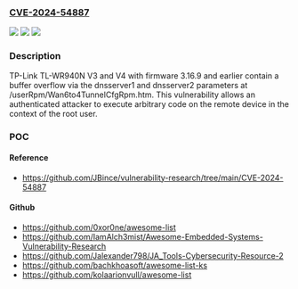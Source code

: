 ### [CVE-2024-54887](https://cve.mitre.org/cgi-bin/cvename.cgi?name=CVE-2024-54887)
![](https://img.shields.io/static/v1?label=Product&message=n%2Fa&color=blue)
![](https://img.shields.io/static/v1?label=Version&message=n%2Fa%20&color=brightgreen)
![](https://img.shields.io/static/v1?label=Vulnerability&message=n%2Fa&color=brightgreen)

### Description

TP-Link TL-WR940N V3 and V4 with firmware 3.16.9 and earlier contain a buffer overflow via the dnsserver1 and dnsserver2 parameters at /userRpm/Wan6to4TunnelCfgRpm.htm. This vulnerability allows an authenticated attacker to execute arbitrary code on the remote device in the context of the root user.

### POC

#### Reference
- https://github.com/JBince/vulnerability-research/tree/main/CVE-2024-54887

#### Github
- https://github.com/0xor0ne/awesome-list
- https://github.com/IamAlch3mist/Awesome-Embedded-Systems-Vulnerability-Research
- https://github.com/Jalexander798/JA_Tools-Cybersecurity-Resource-2
- https://github.com/bachkhoasoft/awesome-list-ks
- https://github.com/kolaarionvull/awesome-list

